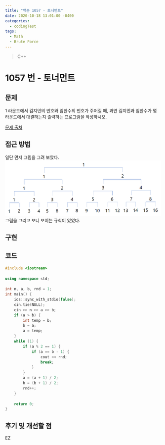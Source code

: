 ```yaml
---
title: "백준 1057 - 토너먼트"
date: 2020-10-18 13:01:00 -0400
categories: 
  - codingTest
tags:
  - Math
  - Brute Force
---
```


> C++ 

1057 번 - 토너먼트
=============
 
## 문제
1 라운드에서 김지민의 번호와 임한수의 번호가 주어질 때, 과연 김지민과 임한수가 몇 라운드에서 대결하는지 출력하는 프로그램을 작성하시오.

[문제 출처](https://www.acmicpc.net/problem/1057)

## 접근 방법 
일단 먼저 그림을 그려 보았다.
![토너먼트 그림](images/codingTest/tournament.png)
그림을 그리고 보니 보이는 규칙이 있었다.

## 구현


## 코드 
```c++
#include <iostream>

using namespace std;

int n, a, b, rnd = 1;
int main() {
    ios::sync_with_stdio(false);
    cin.tie(NULL);
    cin >> n >> a >> b;
    if (a > b) {
        int temp = b;
        b = a;
        a = temp;
    }
    while (1) {
        if (a % 2 == 1) {
            if (a == b - 1) {
                cout << rnd;
                break;
            }
        }
        a = (a + 1) / 2;
        b = (b + 1) / 2;
        rnd++;
    }
    
    return 0;
}
```

## 후기 및 개선할 점
EZ